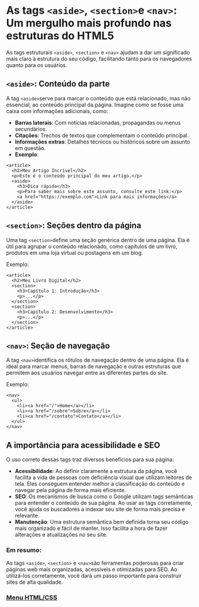 # As tags `<aside>`, `<section>`e `<nav>`: Um mergulho mais profundo nas estruturas do HTML5

As tags estruturais `<aside>`, `<section>` e `<nav>`  ajudam a dar um significado mais claro à estrutura do seu código, facilitando tanto para os navegadores quanto para os usuários.

## `<aside>`: Conteúdo da parte

A tag `<aside>`serve para marcar o conteúdo que está relacionado, mas não essencial, ao conteúdo principal da página. Imagine como se fosse uma caixa com informações adicionais, como:

- **Barras laterais**: Com notícias relacionadas, propagandas ou menus secundários.
- **Citações**: Trechos de textos que complementam o conteúdo principal.
- **Informações extras**: Detalhes técnicos ou históricos sobre um assunto em questão.
- **Exemplo**:

```
<article>
  <h2>Meu Artigo Incrível</h2>
  <p>Este é o conteúdo principal do meu artigo.</p>
  <aside>
    <h3>Dica rápida</h3>
    <p>Para saber mais sobre este assunto, consulte este link:</p>
    <a href="https://exemplo.com">Link para mais informações</a>
  </aside>
</article>
```

## `<section>`: Seções dentro da página

Uma tag `<section>`define uma seção genérica dentro de uma página. Ela é útil para agrupar o conteúdo relacionado, como capítulos de um livro, produtos em uma loja virtual ou postagens em um blog.

Exemplo:

```
<article>
  <h2>Meu Livro Digital</h2>
  <section>
    <h3>Capítulo 1: Introdução</h3>
    <p>...</p>
  </section>
  <section>
    <h3>Capítulo 2: Desenvolvimento</h3>
    <p>...</p>
  </section>
</article>
```

## `<nav>`: Seção de navegação

A tag `<nav>`identifica os rótulos de navegação dentro de uma página. Ela é ideal para marcar menus, barras de navegação e outras estruturas que permitem aos usuários navegar entre as diferentes partes do site.

Exemplo:

```
<nav>
  <ul>
    <li><a href="/">Home</a></li>
    <li><a href="/sobre">Sobre</a></li>
    <li><a href="/contato">Contato</a></li>
  </ul>
</nav>
```

## A importância para acessibilidade e SEO

O uso correto dessas tags traz diversos benefícios para sua página:

- **Acessibilidade**: Ao definir claramente a estrutura da página, você facilita a vida de pessoas com deficiência visual que utilizam leitores de tela. Eles conseguem entender melhor a classificação do conteúdo e navegar pela página de forma mais eficiente.
- **SEO**: Os mecanismos de busca como o Google utilizam tags semânticas para entender o conteúdo de sua página. Ao usar as tags corretamente, você ajuda os buscadores a indexar seu site de forma mais precisa e relevante.
- **Manutenção**: Uma estrutura semântica bem definida torna seu código mais organizado e fácil de manter. Isso facilita a hora de fazer alterações e atualizações no seu site.

### Em resumo:

As tags `<aside>`, `<section>` e `<nav>`são ferramentas poderosas para criar páginas web mais organizadas, acessíveis e otimizadas para SEO. Ao utilizá-los corretamente, você dará um passo importante para construir sites de alta qualidade. 


### [Menu HTML/CSS](../menu_html-css.md)